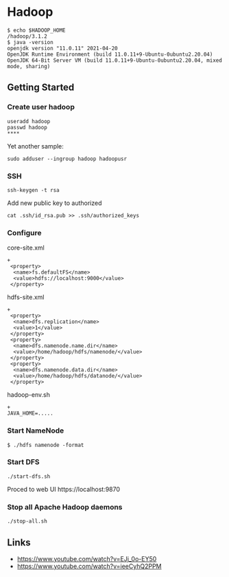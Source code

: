# Hadoop

```
$ echo $HADOOP_HOME
/hadoop/3.1.2
$ java -version
openjdk version "11.0.11" 2021-04-20
OpenJDK Runtime Environment (build 11.0.11+9-Ubuntu-0ubuntu2.20.04)
OpenJDK 64-Bit Server VM (build 11.0.11+9-Ubuntu-0ubuntu2.20.04, mixed mode, sharing)
```

## Getting Started

### Create user hadoop

```
useradd hadoop
passwd hadoop 
****
```
Yet another sample:
```
sudo adduser --ingroup hadoop hadoopusr
```

### SSH
```
ssh-keygen -t rsa
```
Add new public key to authorized
```
cat .ssh/id_rsa.pub >> .ssh/authorized_keys
```
### Configure
core-site.xml
```
+
 <property>
  <name>fs.defaultFS</name>
  <value>hdfs://localhost:9000</value>
 </property>
```
hdfs-site.xml
```
+
 <property>
  <name>dfs.replication</name>
  <value>1</value>
 </property>
 <property>
  <name>dfs.namenode.name.dir</name>
  <value>/home/hadoop/hdfs/namenode/</value>
 </property>
 <property>
  <name>dfs.namenode.data.dir</name>
  <value>/home/hadoop/hdfs/datanode/</value>
 </property>
```
hadoop-env.sh
```
+
JAVA_HOME=.....
```

### Start NameNode

```
$ ./hdfs namenode -format
```
### Start DFS
```
./start-dfs.sh
```
Proced to web UI https://localhost:9870

### Stop all Apache Hadoop daemons

```
./stop-all.sh
```

## Links

* https://www.youtube.com/watch?v=EJj_0o-EY50
* https://www.youtube.com/watch?v=ieeCyhQ2PPM
